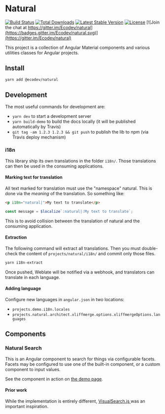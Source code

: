 # Natural

[![Build Status](https://travis-ci.com/Ecodev/natural.svg?branch=master)](https://travis-ci.com/Ecodev/natural)
[![Total Downloads](https://img.shields.io/npm/dt/@ecodev/natural.svg)](https://www.npmjs.com/package/@ecodev/natural)
[![Latest Stable Version](https://img.shields.io/npm/v/@ecodev/natural.svg)](https://www.npmjs.com/package/@ecodev/natural)
[![License](https://img.shields.io/npm/l/@ecodev/natural.svg)](https://www.npmjs.com/package/@ecodev/natural)
[![Join the chat at https://gitter.im/Ecodev/natural](https://badges.gitter.im/Ecodev/natural.svg)](https://gitter.im/Ecodev/natural)

This project is a collection of Angular Material components and various utilities classes for Angular projects.

## Install

```bash
yarn add @ecodev/natural
```

## Development

The most useful commands for development are:

- `yarn dev` to start a development server
- `yarn build-demo` to build the docs locally (it will be published automatically by Travis)
- `git tag -am 1.2.3 1.2.3 && git push` to publish the lib to npm (via Travis deploy mechanism)

### i18n

This library ship its own translations in the folder `i18n/`. Those translations can then be used
in the consuming applications.

#### Marking text for translation

All text marked for translation must use the "namespace" natural. This is done via the _meaning_
of the translation. So something like:

```html
<p i18n="natural|">My text to translate</p>
```

```ts
const message = $localize`:natural|:My text to translate`;
```

This is to avoid collision between the translation of natural and the consuming application.

#### Extraction

The following command will extract all translations. Then you must double-check the content of
`projects/natural/i18n/` and commit only those files.

```sh
yarn i18n-extract
```

Once pushed, Weblate will be notified via a webhook, and translators can translate in each language.

#### Adding language

Configure new languages in `angular.json` in two locations:

- `projects.demo.i18n.locales`
- `projects.natural.architect.xliffmerge.options.xliffmergeOptions.languages`

## Components

### Natural Search

This is an Angular component to search for things via configurable facets. Facets may be
configured to use one of the built-in component, or a custom component to input values.

See the component in action on [the demo page](https://ecodev.github.io/natural).

#### Prior work

While the implementation is entirely different, [VisualSearch.js
](https://github.com/documentcloud/visualsearch/) was an important inspiration.
